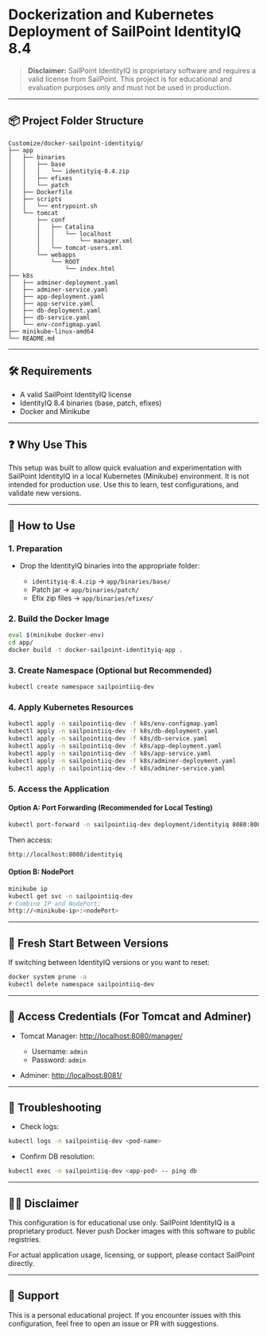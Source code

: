 # Dockerization and Kubernetes Deployment of SailPoint IdentityIQ 8.4

> **Disclaimer:** SailPoint IdentityIQ is proprietary software and requires a valid license from SailPoint. This project is for educational and evaluation purposes only and must not be used in production.

---

## 📦 Project Folder Structure

```
Customize/docker-sailpoint-identityiq/
├── app
│   ├── binaries
│   │   ├── base
│   │   │   └── identityiq-8.4.zip
│   │   ├── efixes
│   │   └── patch
│   ├── Dockerfile
│   ├── scripts
│   │   └── entrypoint.sh
│   └── tomcat
│       ├── conf
│       │   ├── Catalina
│       │   │   └── localhost
│       │   │       └── manager.xml
│       │   └── tomcat-users.xml
│       └── webapps
│           └── ROOT
│               └── index.html
├── k8s
│   ├── adminer-deployment.yaml
│   ├── adminer-service.yaml
│   ├── app-deployment.yaml
│   ├── app-service.yaml
│   ├── db-deployment.yaml
│   ├── db-service.yaml
│   └── env-configmap.yaml
├── minikube-linux-amd64
└── README.md
```

---

## 🛠 Requirements

* A valid SailPoint IdentityIQ license
* IdentityIQ 8.4 binaries (base, patch, efixes)
* Docker and Minikube

---

## ❓ Why Use This

This setup was built to allow quick evaluation and experimentation with SailPoint IdentityIQ in a local Kubernetes (Minikube) environment. It is not intended for production use. Use this to learn, test configurations, and validate new versions.

---

## 🚀 How to Use

### 1. Preparation

* Drop the IdentityIQ binaries into the appropriate folder:

  * `identityiq-8.4.zip` → `app/binaries/base/`
  * Patch jar → `app/binaries/patch/`
  * Efix zip files → `app/binaries/efixes/`

### 2. Build the Docker Image

```bash
eval $(minikube docker-env)
cd app/
docker build -t docker-sailpoint-identityiq-app .
```

### 3. Create Namespace (Optional but Recommended)

```bash
kubectl create namespace sailpointiiq-dev
```

### 4. Apply Kubernetes Resources

```bash
kubectl apply -n sailpointiiq-dev -f k8s/env-configmap.yaml
kubectl apply -n sailpointiiq-dev -f k8s/db-deployment.yaml
kubectl apply -n sailpointiiq-dev -f k8s/db-service.yaml
kubectl apply -n sailpointiiq-dev -f k8s/app-deployment.yaml
kubectl apply -n sailpointiiq-dev -f k8s/app-service.yaml
kubectl apply -n sailpointiiq-dev -f k8s/adminer-deployment.yaml
kubectl apply -n sailpointiiq-dev -f k8s/adminer-service.yaml
```

### 5. Access the Application

#### Option A: Port Forwarding (Recommended for Local Testing)

```bash
kubectl port-forward -n sailpointiiq-dev deployment/identityiq 8080:8080
```

Then access:

```
http://localhost:8080/identityiq
```

#### Option B: NodePort

```bash
minikube ip
kubectl get svc -n sailpointiiq-dev
# Combine IP and NodePort:
http://<minikube-ip>:<nodePort>
```

---

## 🔁 Fresh Start Between Versions

If switching between IdentityIQ versions or you want to reset:

```bash
docker system prune -a
kubectl delete namespace sailpointiiq-dev
```

---

## 🔐 Access Credentials (For Tomcat and Adminer)

* Tomcat Manager: [http://localhost:8080/manager/](http://localhost:8080/manager/)

  * Username: `admin`
  * Password: `admin`
* Adminer: [http://localhost:8081/](http://localhost:8081/)

---

## 🔧 Troubleshooting

* Check logs:

```bash
kubectl logs -n sailpointiiq-dev <pod-name>
```

* Confirm DB resolution:

```bash
kubectl exec -n sailpointiiq-dev <app-pod> -- ping db
```

---

## 🙅‍♂️ Disclaimer

This configuration is for educational use only. SailPoint IdentityIQ is a proprietary product. Never push Docker images with this software to public registries.

For actual application usage, licensing, or support, please contact SailPoint directly.

---

## 📩 Support

This is a personal educational project. If you encounter issues with this configuration, feel free to open an issue or PR with suggestions.

